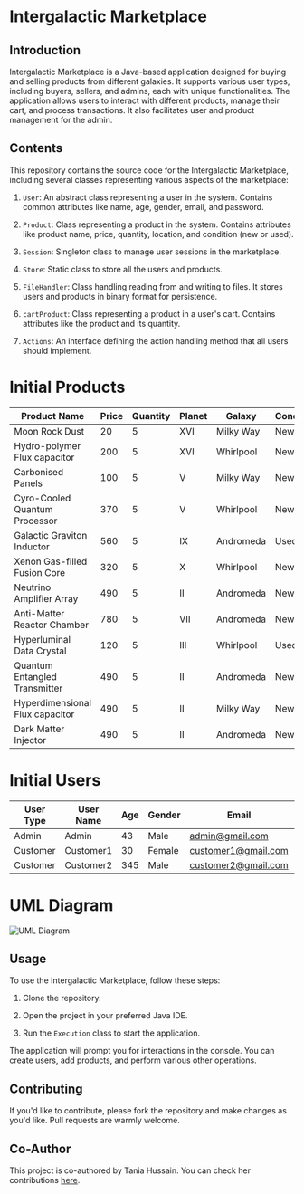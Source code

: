 # Intergalactic Marketplace

## Introduction

Intergalactic Marketplace is a Java-based application designed for buying and selling products from different galaxies. It supports various user types, including buyers, sellers, and admins, each with unique functionalities. The application allows users to interact with different products, manage their cart, and process transactions. It also facilitates user and product management for the admin.

## Contents

This repository contains the source code for the Intergalactic Marketplace, including several classes representing various aspects of the marketplace:

1. `User`: An abstract class representing a user in the system. Contains common attributes like name, age, gender, email, and password.

2. `Product`: Class representing a product in the system. Contains attributes like product name, price, quantity, location, and condition (new or used).

3. `Session`: Singleton class to manage user sessions in the marketplace.

4. `Store`: Static class to store all the users and products. 

5. `FileHandler`: Class handling reading from and writing to files. It stores users and products in binary format for persistence.

6. `cartProduct`: Class representing a product in a user's cart. Contains attributes like the product and its quantity.

7. `Actions`: An interface defining the action handling method that all users should implement.

# Initial Products

| Product Name                        | Price | Quantity | Planet | Galaxy    | Condition |
| ----------------------------------- | ----- | -------- | ------ | --------- | --------- |
| Moon Rock Dust                      | 20    | 5        | XVI    | Milky Way | New       |
| Hydro-polymer Flux capacitor        | 200   | 5        | XVI    | Whirlpool | New       |
| Carbonised Panels                   | 100   | 5        | V      | Milky Way | New       |
| Cyro-Cooled Quantum Processor       | 370   | 5        | V      | Whirlpool | New       |
| Galactic Graviton Inductor          | 560   | 5        | IX     | Andromeda | Used      |
| Xenon Gas-filled Fusion Core        | 320   | 5        | X      | Whirlpool | New       |
| Neutrino Amplifier Array            | 490   | 5        | II     | Andromeda | New       |
| Anti-Matter Reactor Chamber         | 780   | 5        | VII    | Andromeda | New       |
| Hyperluminal Data Crystal           | 120   | 5        | III    | Whirlpool | Used      |
| Quantum Entangled Transmitter       | 490   | 5        | II     | Andromeda | New       |
| Hyperdimensional Flux capacitor     | 490   | 5        | II     | Milky Way | New       |
| Dark Matter Injector                | 490   | 5        | II     | Andromeda | New       |

# Initial Users

| User Type | User Name | Age | Gender | Email                 | Password  |
| --------- | --------- | --- | ------ | --------------------- | --------- |
| Admin     | Admin     | 43  | Male   | admin@gmail.com       | password  |
| Customer  | Customer1 | 30  | Female | customer1@gmail.com   | password  |
| Customer  | Customer2 | 345 | Male   | customer2@gmail.com   | password  |

# UML Diagram 
![UML Diagram](https://i.ibb.co/wCp10Dv/Galactic-Store-drawio.png)

## Usage

To use the Intergalactic Marketplace, follow these steps:

1. Clone the repository.

2. Open the project in your preferred Java IDE.

3. Run the `Execution` class to start the application.

The application will prompt you for interactions in the console. You can create users, add products, and perform various other operations.

## Contributing

If you'd like to contribute, please fork the repository and make changes as you'd like. Pull requests are warmly welcome.

## Co-Author

This project is co-authored by Tania Hussain. You can check her contributions [here](https://github.com/ParallaX07/GalacticStore/commits?author=TaniaHussain).
